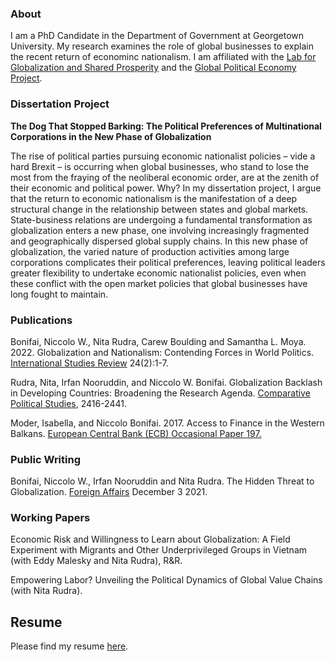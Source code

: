 ### About

I am a PhD Candidate in the Department of Government at Georgetown University. My research examines the role of global businesses to explain the recent return of econominc nationalism. I am affiliated with the [Lab for Globalization and Shared Prosperity](https://sharedprosperity.georgetown.edu) and the [Global Political Economy Project](https://mortara.georgetown.edu/research/global-political-economy-project-gpep/join-us/).

### Dissertation Project

**The Dog That Stopped Barking: The Political Preferences of Multinational Corporations in the New Phase of Globalization**

The rise of political parties pursuing economic nationalist policies – vide a hard Brexit – is occurring when global businesses, who stand to lose the most from the fraying of the neoliberal economic order, are at the zenith of their economic and political power. Why? In my dissertation project, I argue that the return to economic nationalism is the manifestation of a deep structural change in the relationship between states and global markets. State-business relations are undergoing a fundamental transformation as globalization enters a new phase, one involving increasingly fragmented and geographically dispersed global supply chains. In this new phase of globalization, the varied nature of production activities among large corporations complicates their political preferences, leaving political leaders greater flexibility to undertake economic nationalist policies, even when these conflict with the open market policies that global businesses have long fought to maintain.

### Publications

Bonifai, Niccolo W., Nita Rudra, Carew Boulding and Samantha L. Moya. 2022. Globalization and Nationalism: Contending Forces in World Politics. [International Studies Review](https://academic.oup.com/isr/article/24/2/viac021/6584768) 24(2):1-7.

Rudra, Nita, Irfan Nooruddin, and Niccolo W. Bonifai. Globalization Backlash in Developing Countries: Broadening the Research Agenda. [Comparative Political Studies](https://journals.sagepub.com/doi/abs/10.1177/00104140211037575), 2416-2441.

Moder, Isabella, and Niccolo Bonifai. 2017. Access to Finance in the Western Balkans. [European Central Bank (ECB) Occasional Paper 197.](https://www.ecb.europa.eu/pub/pdf/scpops/ecb.op197.en.pdf?24296e890f7f5c039848046670a9769a)

### Public Writing

Bonifai, Niccolo W., Irfan Nooruddin and Nita Rudra. The Hidden Threat to Globalization. [Foreign Affairs](https://www.foreignaffairs.com/articles/world/2021-12-03/hidden-threat-globalization) December 3 2021.

### Working Papers

Economic Risk and Willingness to Learn about Globalization: A Field Experiment with Migrants and Other Underprivileged Groups in Vietnam (with Eddy Malesky and Nita Rudra), R&R.

Empowering Labor? Unveiling the Political Dynamics of Global Value Chains (with Nita Rudra).

## Resume

Please find my resume [here](https://www.dropbox.com/scl/fi/pkk3wwbtou8skx1zvt13b/NBonifai_Sept2023.pdf?rlkey=13kpto8yv0py2g1fdt2bz7r3r&dl=0).


